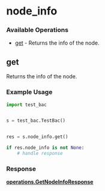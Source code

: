 # node_info

### Available Operations

* [get](#get) - Returns the info of the node.

## get

Returns the info of the node.

### Example Usage

```python
import test_bac


s = test_bac.TestBac()


res = s.node_info.get()

if res.node_info is not None:
    # handle response
```


### Response

**[operations.GetNodeInfoResponse](../../models/operations/getnodeinforesponse.md)**

